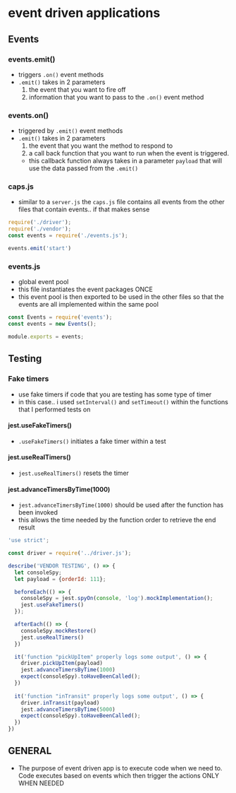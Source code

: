 # event driven applications

## Events

### events.emit()

- triggers `.on()` event methods
- `.emit()` takes in 2 parameters
  1. the event that you want to fire off
  2. information that you want to pass to the `.on()` event method

### events.on()

- triggered by `.emit()` event methods
- `.emit()` takes in 2 parameters
  1. the event that you want the method to respond to
  2. a call back function that you want to run when the event is triggered.
    - this callback function always takes in a parameter `payload` that will use the data passed from the `.emit()`

### caps.js

- similar to a `server.js` the `caps.js` file contains all events from the other files that contain events.. if that makes sense

```javascript
require('./driver');
require('./vendor');
const events = require('./events.js');

events.emit('start')
```

### events.js

- global event pool
- this file instantiates the event packages ONCE
- this event pool is then exported to be used in the other files so that the events are all implemented within the same pool

```javascript
const Events = require('events');
const events = new Events();

module.exports = events;
```

## Testing

### Fake timers

- use fake timers if code that you are testing has some type of timer
- in this case.. i used `setInterval()` and `setTimeout()` within the functions that I performed tests on 

#### jest.useFakeTimers()

- `.useFakeTimers()` initiates a fake timer within a test

#### jest.useRealTimers()

- `jest.useRealTimers()` resets the timer

#### jest.advanceTimersByTime(1000)

- `jest.advanceTimersByTime(1000)` should be used after the function has been invoked
- this allows the time needed by the function order to retrieve the end result

```javascript
'use strict';

const driver = require('../driver.js');

describe('VENDOR TESTING', () => {
  let consoleSpy;
  let payload = {orderId: 111};

  beforeEach(() => {
    consoleSpy = jest.spyOn(console, 'log').mockImplementation();
    jest.useFakeTimers()
  });

  afterEach(() => {
    consoleSpy.mockRestore()
    jest.useRealTimers()
  })

  it('function "pickUpItem" properly logs some output', () => {
    driver.pickUpItem(payload)
    jest.advanceTimersByTime(1000)
    expect(consoleSpy).toHaveBeenCalled();
  })
  
  it('function "inTransit" properly logs some output', () => {
    driver.inTransit(payload)
    jest.advanceTimersByTime(5000)
    expect(consoleSpy).toHaveBeenCalled();
  })
})
```

## GENERAL

- The purpose of event driven app is to execute code when we need to. Code executes based on events which then trigger the actions ONLY WHEN NEEDED